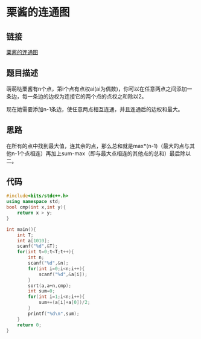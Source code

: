 # 栗酱的连通图

## 链接

[栗酱的连通图](https://ac.nowcoder.com/acm/problem/14678)

## 题目描述


萌萌哒栗酱有n个点，第i个点有点权ai(ai为偶数)，你可以在任意两点之间添加一条边，每一条边的边权为连接它的两个点的点权之和除以2。

现在她需要添加n-1条边，使任意两点相互连通，并且连通后的边权和最大。

## 思路

在所有的点中找到最大值，连其余的点，那么总和就是max*(n-1)（最大的点与其他n-1个点相连）再加上sum-max（即与最大点相连的其他点的总和）最后除以二。

## 代码

```c++
#include<bits/stdc++.h>
using namespace std;
bool cmp(int x,int y){
	return x > y;
}

int main(){
    int T;
    int a[1010];
    scanf("%d",&T);
    for(int t=0;t<T;t++){
        int n;
        scanf("%d",&n);
        for(int i=0;i<n;i++){
            scanf("%d",&a[i]);
        }
        sort(a,a+n,cmp);
        int sum=0;
        for(int i=1;i<n;i++){
            sum+=(a[i]+a[0])/2;
        }
        printf("%d\n",sum);
    }
	return 0;
}
```
